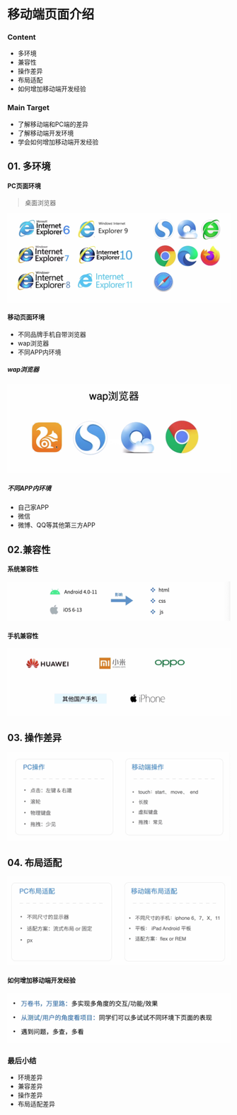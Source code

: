 # 移动端页面介绍



### Content

+ 多环境
+ 兼容性
+ 操作差异
+ 布局适配
+ 如何增加移动端开发经验



### Main Target

+ 了解移动端和PC端的差异
+ 了解移动端开发环境
+ 学会如何增加移动端开发经验



## 01. 多环境

#### PC页面环境

> 桌面浏览器

![image-20201101105818744](./images/image-20201101105818744.png)



#### 移动页面环境

+ 不同品牌手机自带浏览器
+ wap浏览器
+ 不同APP内环境



##### wap浏览器

![image-20201101110223469](./images/image-20201101110223469.png)



##### 不同APP内环境

+ 自己家APP
+ 微信
+ 微博、QQ等其他第三方APP



##  02.兼容性

#### 系统兼容性

![image-20201101110600358](./images/image-20201101110600358.png)



#### 手机兼容性

![image-20201101110823853](./images/image-20201101110823853.png)



## 03. 操作差异

![image-20201101111023764](./images/image-20201101111023764.png)



## 04. 布局适配

![image-20201101111133542](./images/image-20201101111133542.png)



#### 如何增加移动端开发经验

![image-20201101111343927](./images/image-20201101111343927.png)



### 最后小结

+ 环境差异
+ 兼容差异
+ 操作差异
+ 布局适配差异

